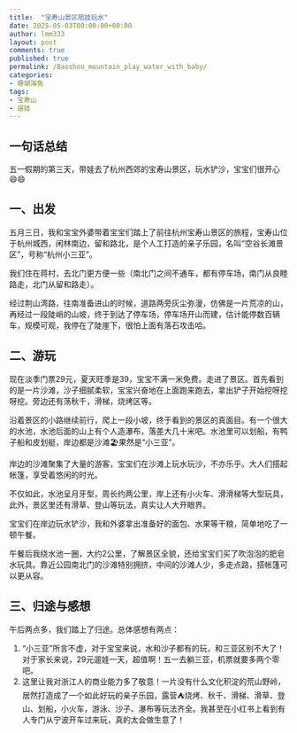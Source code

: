 ```yaml
---
title:  "宝寿山景区陪娃玩水"
date: 2025-05-03T00:00:00+08:00
author: lmm333
layout: post
comments: true
published: true
permalink: /Baoshou_mountain_play_water_with_baby/
categories:
- 珊瑚海兔
tags:
- 宝寿山
- 遛娃
---
```


## 一句话总结
五一假期的第三天，带娃去了杭州西郊的宝寿山景区，玩水铲沙，宝宝们很开心😄😄

## 一、出发

五月三日，我和宝宝外婆带着宝宝们踏上了前往杭州宝寿山景区的旅程，宝寿山位于杭州城西，闲林南边，留和路北，是个人工打造的亲子乐园，名叫“空谷长滩景区”，号称“杭州小三亚”。

我们住在蒋村，去北门更方便一些（南北门之间不通车，都有停车场，南门从良睦路走，北门从留和路走）。

经过荆山湾路，往南准备进山的时候，道路两旁灰尘弥漫，仿佛是一片荒凉的山，再经过一段陡峭的山坡，终于到达了停车场，停车场开山而建，估计能停数百辆车，规模可观，我停在了陡崖下，很怕上面有落石攻击哈。

## 二、游玩

现在淡季门票29元，夏天旺季是39，宝宝不满一米免费。走进了景区。首先看到的是一片沙滩，沙子细腻柔软，宝宝兴奋地在上面跑来跑去，拿出铲子开始挖呀挖呀挖。旁边还有荡秋千，滑梯，烧烤区等。

沿着景区的小路继续前行，爬上一段小坡，终于看到的景区的真面目。有一个很大的水池，水池后面的山上有个人造瀑布，落差大几十米吧。水池里可以划船，有鸭子船和皮划艇，岸边都是沙滩🏖果然是“小三亚”。

岸边的沙滩聚集了大量的游客，宝宝们在沙滩上玩水玩沙，不亦乐乎。大人们搭起帐篷，享受着悠闲的时光。

不仅如此，水池呈月牙型，周长约两公里，岸上还有小火车、滑滑梯等大型玩具，此外，景区里还有滑草、登山等玩法，真实让人大开眼界。

宝宝们在岸边玩水铲沙，我和外婆拿出准备好的面包、水果等干粮，简单地吃了一顿午餐。

午餐后我绕水池一圈，大约2公里，了解景区全貌，还给宝宝们买了吹泡泡的肥皂水玩具。靠近公园南北门的沙滩特别拥挤，中间的沙滩人少，多走点路，搭帐篷可以更从容。

## 三、归途与感想

午后两点多，我们踏上了归途。总体感想有两点：

1. “小三亚”所言不虚，对于宝宝来说，水和沙子都有的玩，和三亚区别不大了！对于家长来说，29元遛娃一天，超值啊！五一去躺三亚，机票就要多两个零吧。
2. 这里让我对浙江人的商业能力多了敬意！一片没有什么文化积淀的荒山野岭，居然打造成了一个如此好玩的亲子乐园，露营⛺️烧烤、秋千、滑梯、滑草、登山、划船，小火车，游泳、沙子、瀑布等玩法齐全。我甚至在小红书上看到有人专门从宁波开车过来玩，真的太会做生意了！